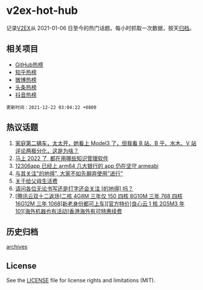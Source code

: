 # v2ex-hot-hub

 记录[V2EX](https://www.v2ex.com/)从 2021-01-06 日至今的热门话题。每小时抓取一次数据，按天[归档](archives)。
 
 ## 相关项目

- [GitHub热榜](https://github.com/snaildev/github-hot-hub)
- [知乎热榜](https://github.com/snaildev/zhihu-hot-hub)
- [微博热榜](https://github.com/snaildev/weibo-hot-hub)
- [头条热榜](https://github.com/snaildev/toutiao-hot-hub)
- [抖音热榜](https://github.com/snaildev/douyin-hot-hub)


 `更新时间：2021-12-22 03:04:22 +0800`

## 热议话题

1. [家庭第二辆车，太太开，她看上 Model3 了，但我看 B 站、B 乎、水木、V 站评论两极分化，这是为啥？](https://www.v2ex.com/t/823449)
1. [马上 2022 了, 都在用哪些知识管理软件](https://www.v2ex.com/t/823484)
1. [12306app 已经上 arm64 几大银行的 app 仍在坚守 armeabi](https://www.v2ex.com/t/823445)
1. [与其关注"的地得", 大家不如先摒弃使用"进行"](https://www.v2ex.com/t/823581)
1. [关于给父母生活费](https://www.v2ex.com/t/823465)
1. [请问各位无论书写还是打字还会关注 [的地得] 吗？](https://www.v2ex.com/t/823547)
1. [[腾讯云双十二返场]二核 4G8M 三年仅 150 四核 8G10M 三年 768 四核 16G12M 三年 1068[新老身份都可上车][官方特价]良心云 1 核 2G5M3 年 101[海外机器也有活动]香港海外有可特惠续费](https://www.v2ex.com/t/823469)

## 历史归档

[archives](archives)

## License

See the [LICENSE](LICENSE) file for license rights and limitations (MIT).
